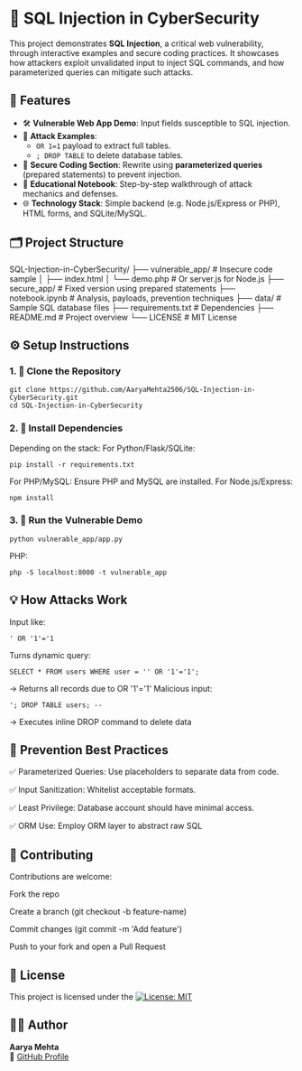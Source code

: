 # 🚨 SQL Injection in CyberSecurity

This project demonstrates **SQL Injection**, a critical web vulnerability, through interactive examples and secure coding practices. It showcases how attackers exploit unvalidated input to inject SQL commands, and how parameterized queries can mitigate such attacks.

## 🚀 Features

- 🛠️ **Vulnerable Web App Demo**: Input fields susceptible to SQL injection.
- 🧪 **Attack Examples**:  
  - `OR 1=1` payload to extract full tables.  
  - `; DROP TABLE` to delete database tables.
- 🔐 **Secure Coding Section**: Rewrite using **parameterized queries** (prepared statements) to prevent injection.
- 📘 **Educational Notebook**: Step-by-step walkthrough of attack mechanics and defenses.
- 🌐 **Technology Stack**: Simple backend (e.g. Node.js/Express or PHP), HTML forms, and SQLite/MySQL.

## 🗂️ Project Structure
SQL-Injection-in-CyberSecurity/
├── vulnerable_app/ # Insecure code sample
│ ├── index.html
│ └── demo.php # Or server.js for Node.js
├── secure_app/ # Fixed version using prepared statements
├── notebook.ipynb # Analysis, payloads, prevention techniques
├── data/ # Sample SQL database files
├── requirements.txt # Dependencies
├── README.md # Project overview
└── LICENSE # MIT License

## ⚙️ Setup Instructions

### 1. 🔄 Clone the Repository
```
git clone https://github.com/AaryaMehta2506/SQL-Injection-in-CyberSecurity.git
cd SQL-Injection-in-CyberSecurity
```
### 2. 🧪 Install Dependencies
Depending on the stack:
For Python/Flask/SQLite:
```
pip install -r requirements.txt
```
For PHP/MySQL:
Ensure PHP and MySQL are installed.
For Node.js/Express:
```
npm install
```
### 3. 🚀 Run the Vulnerable Demo
```
python vulnerable_app/app.py
```
PHP:
```
php -S localhost:8000 -t vulnerable_app
```

## 💡 How Attacks Work
Input like:
```
' OR '1'='1
```
Turns dynamic query:
```
SELECT * FROM users WHERE user = '' OR '1'='1';
```
→ Returns all records due to OR '1'='1' 
Malicious input:
```
'; DROP TABLE users; --
```
→ Executes inline DROP command to delete data

## 🔐 Prevention Best Practices
✅ Parameterized Queries: Use placeholders to separate data from code.

✅ Input Sanitization: Whitelist acceptable formats.

✅ Least Privilege: Database account should have minimal access.

✅ ORM Use: Employ ORM layer to abstract raw SQL

## 🤝 Contributing
Contributions are welcome:

Fork the repo

Create a branch (git checkout -b feature-name)

Commit changes (git commit -m 'Add feature')

Push to your fork and open a Pull Request

## 📄 License
This project is licensed under the [![License: MIT](https://img.shields.io/badge/License-MIT-blue.svg)](./LICENSE)

## 👩‍💻 Author

**Aarya Mehta**  
🔗 [GitHub Profile](https://github.com/AaryaMehta2506)


